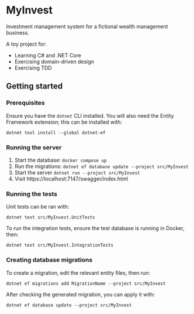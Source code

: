 # MyInvest

Investment management system for a fictional wealth management business.

A toy project for:

- Learning C# and .NET Core
- Exercising domain-driven design
- Exercising TDD

## Getting started

### Prerequisites
Ensure you have the `dotnet` CLI installed. You will also need the Entity Framework extension; this can be installed
with:
```
dotnet tool install --global dotnet-ef
```

### Running the server
1. Start the database: `docker compose up`
2. Run the migrations: `dotnet ef database update --project src/MyInvest`
3. Start the server `dotnet run --project src/MyInvest`
4. Visit https://localhost:7147/swagger/index.html

### Running the tests
Unit tests can be ran with:
```
dotnet test src/MyInvest.UnitTests
```

To run the integration tests, ensure the test database is running in Docker, then:
```
dotnet test src/MyInvest.IntegrationTests
```

### Creating database migrations
To create a migration, edit the relevant entity files, then run:
```
dotnet ef migrations add MigrationName --project src/MyInvest
```

After checking the generated migration, you can apply it with:
```
dotnet ef database update --project src/MyInvest
```

